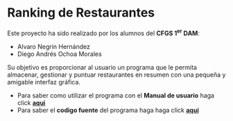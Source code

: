 # Ranking de Restaurantes

Este proyecto ha sido realizado por los alumnos del **CFGS 1<sup>er</sup> DAM**:

- Alvaro Negrin Hernández
- Diego Andrés Ochoa Morales

Su objetivo es proporcionar al usuario un programa que le permita almacenar, gestionar y puntuar restaurantes en resumen con una pequeña y amigable interfaz gráfica. 

- Para saber como utilizar el programa con el **Manual de usuario** haga click [**aqui**](docs/USER_MANUAL.md)
- Para saber el **codigo fuente** del programa haga haga click [**aqui**](docs/CODE_OF_CONDUCT.md)
